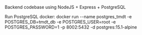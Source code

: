 Backend codebase using NodeJS + Express + PostgreSQL

Run PostgreSQL docker: docker run --name postgres_tmdt -e POSTGRES_DB=tmdt_db -e POSTGRES_USER=root -e POSTGRES_PASSWORD=1 -p 8002:5432 -d postgres:15.1-alpine
